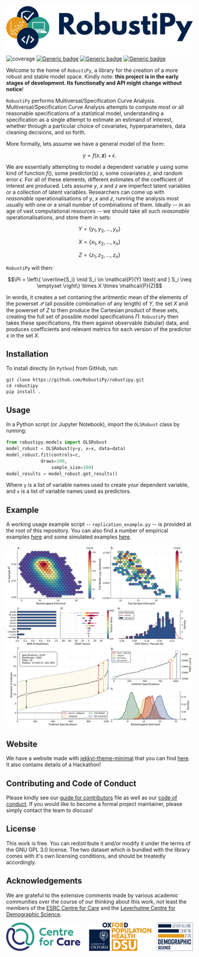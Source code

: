 <img src="https://github.com/RobustiPy/RobustiPy.github.io/blob/main/assets/robustipy_logo_transparent_large_trimmed.png?raw=true" width="700"/>

![coverage](https://img.shields.io/badge/Purpose-Research-yellow)
[![Generic badge](https://img.shields.io/badge/Python-3.11-red.svg)](https://shields.io/)
[![Generic badge](https://img.shields.io/badge/R-brightgreen.svg)](https://shields.io/)
[![Generic badge](https://img.shields.io/badge/License-GNU3.0-purple.svg)](https://shields.io/)

Welcome to the home of `RobustiPy`, a library for the creation of a more robust and stable model space. Kindly note: **this project is in the early stages of development. Its functionally and API might change without notice**!

`RobustiPy` performs Multiversal/Specification Curve Analysis. Multiversal/Specification Curve Analysis attempts to compute most or all reasonable specifications of a statistical model, understanding a specification as a single attempt to estimate an estimand of interest, whether through a particular choice of covariates, hyperparameters, data cleaning decisions, and so forth.

More formally, lets assume we have a general model of the form:

$$
y = f(x, \textbf{z}) + \epsilon .
$$

We are essentially attempting to model a dependent variable $y$ using some kind of function $f()$, some predictor(s) $x$, some covariates $z$, and random error $\epsilon$. For all of these elements, different estimates of the coefficient of interest are produced. Lets assume $y$, $x$ and $z$ are imperfect latent variables or a collection of latent variables. Researchers can come up with _reasonable_ operationalisations of $y$, $x$ and $z$, running the analysis most usually with one or a small number of combinations of them. Ideally -- in an age of vast computational resources -- we should take all such _reasonable_ operationalisations, and store them in sets:

```math
Y = \{y_{1}, y_{2}, \dots, y_{n}\}
```
```math
X = \{x_{1}, x_{2}, \dots, x_{n}\}
```
```math
Z = \{z_{1}, z_{2}, \dots, z_{n}\}
```

`RobustiPy` will then:

```math
\Pi = \left\{ \overline{S_i} \mid S_i \in \mathcal{P}(Y) \text{ and } S_i \neq \emptyset \right\} \times X \times \mathcal{P}(Z)
```

In words, it creates a set contaning the aritmentic mean of the elements of the powerset $\mathcal{P}$ (all possible combination of any length) of $Y$, the set $X$ and the powerset of $Z$ to then produce the Cartesian product of these sets, creating the full set of possible model specifications $\Pi$. `RobustiPy` then takes these specifications, fits them against observable (tabular) data, and produces coefficients and relevant metrics for each version of the predictor $x$ in the set $X$.

## Installation

To install directly (in `Python`) from GitHub, run:

```
git clone https://github.com/RobustiPy/robustipy.git
cd robustipy
pip install .
```

## Usage

In a Python script (or Jupyter Notebook), import the `OLSRobust` class by running:

```python
from robustipy.models import OLSRobust
model_robust = OLSRobust(y=y, x=x, data=data)
model_robust.fit(controls=c,
	         draws=100,
                 sample_size=100)
model_results = model_robust.get_results()
```

Where `y` is a list of variable names used to create your dependent variable, and `x` is a list of variable names used as predictors.

## Example

A working usage example script -- `replication_example.py` -- is provided at the root of this repository. You can also find a number of empirical examples [here](https://github.com/RobustiPy/Empirical-Examples) and some simulated examples [here](Simulated-Examples).

![Union dataset example](./figures/union_example/union_example_all.svg)

## Website

We have a website made with [jekkyl-theme-minimal](https://github.com/pages-themes/minimal) that you can find [here](https://robustipy.github.io/). It also contains details of a Hackathon!

## Contributing and Code of Conduct

Please kindly see our [guide for contributors](https://github.com/RobustiPy/robustipy/blob/main/contributing.md) file as well as our [code of conduct](https://github.com/RobustiPy/robustipy/blob/main/CODE-OF-CONDUCT.md). If you would like to become a formal project maintainer, please simply contact the team to discuss!

## License

This work is free. You can redistribute it and/or modify it under the terms of the GNU GPL 3.0 license. The two dataset which is bundled with the library comes with it's own licensing conditions, and should be treatedly accordingly.

## Acknowledgements
We are grateful to the extensive comments made by various academic communities over the course of our thinking about this work, not least the members of the [ESRC Centre for Care](https://centreforcare.ac.uk/) and the [Leverhulme Centre for Demographic Science](https://demography.ox.ac.uk/).

<div style="display: flex; justify-content: space-between;">
    <img src="https://github.com/RobustiPy/RobustiPy.github.io/blob/main/assets/cfc_logo.png?raw=true" alt="CfC" style="width: 200px; height: auto; margin-right: 20px;">
    <img src="https://github.com/RobustiPy/RobustiPy.github.io/blob/main/assets/lcds_logo.png?raw=true" alt="LCDS" style="width: 280px; height: auto;">
</div>
